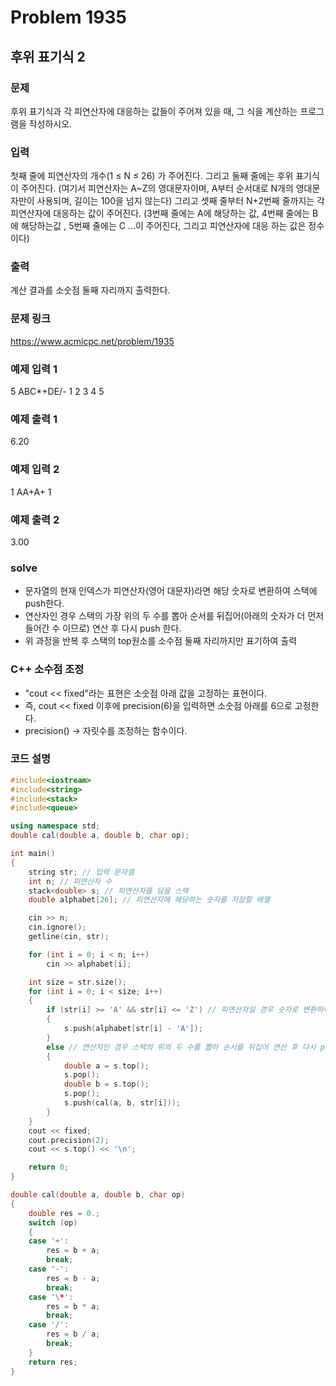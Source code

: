# Problem 1935

## 후위 표기식 2

### 문제
후위 표기식과 각 피연산자에 대응하는 값들이 주어져 있을 때, 그 식을 계산하는 프로그램을 작성하시오.

### 입력
첫째 줄에 피연산자의 개수(1 ≤ N ≤ 26) 가 주어진다. 그리고 둘째 줄에는 후위 표기식이 주어진다. (여기서 피연산자는 A~Z의 영대문자이며, A부터 순서대로 N개의 영대문자만이 사용되며, 길이는 100을 넘지 않는다) 그리고 셋째 줄부터 N+2번째 줄까지는 각 피연산자에 대응하는 값이 주어진다. (3번째 줄에는 A에 해당하는 값, 4번째 줄에는 B에 해당하는값 , 5번째 줄에는 C ...이 주어진다, 그리고 피연산자에 대응 하는 값은 정수이다)

### 출력
계산 결과를 소숫점 둘째 자리까지 출력한다.

### 문제 링크
<https://www.acmicpc.net/problem/1935>

### 예제 입력 1
5
ABC*+DE/-
1
2
3
4
5

### 예제 출력 1
6.20

### 예제 입력 2
1
AA+A+
1

### 예제 출력 2
3.00

### solve
- 문자열의 현재 인덱스가 피연산자(영어 대문자)라면 해당 숫자로 변환하여 스택에 push한다.
- 연산자인 경우 스택의 가장 위의 두 수를 뽑아 순서를 뒤집어(아래의 숫자가 더 먼저 들어간 수 이므로) 연산 후 다시 push 한다.
- 위 과정을 반복 후 스택의 top원소를 소수점 둘째 자리까지만 표기하여 출력

### C++ 소수점 조정

- "cout << fixed"라는 표현은 소숫점 아래 값을 고정하는 표현이다.
- 즉, cout << fixed 이후에 precision(6)을 입력하면 소숫점 아래를 6으로 고정한다.
- precision() -> 자릿수를 조정하는 함수이다.


### 코드 설명
```C++
#include<iostream>
#include<string>
#include<stack>
#include<queue>

using namespace std;
double cal(double a, double b, char op);

int main()
{
	string str; // 입력 문자열
	int n; // 피연산자 수
	stack<double> s; // 피연산자를 담을 스택
	double alphabet[26]; // 피연산자에 해당하는 숫자를 저장할 배열

	cin >> n;
	cin.ignore();
	getline(cin, str);

	for (int i = 0; i < n; i++)
		cin >> alphabet[i];

	int size = str.size();
	for (int i = 0; i < size; i++)
	{
		if (str[i] >= 'A' && str[i] <= 'Z') // 피연산자일 경우 숫자로 변환하여 스택에 push
		{
			s.push(alphabet[str[i] - 'A']);
		}
		else // 연산자인 경우 스택의 위의 두 수를 뽑아 순서를 뒤집어 연산 후 다시 push
		{
			double a = s.top();
			s.pop();
			double b = s.top();
			s.pop();
			s.push(cal(a, b, str[i]));
		}
	}
	cout << fixed;
	cout.precision(2);
	cout << s.top() << '\n';

	return 0;
}

double cal(double a, double b, char op)
{
	double res = 0.;
	switch (op)
	{
	case '+':
		res = b + a;
		break;
	case '-':
		res = b - a;
		break;
	case '\*':
		res = b * a;
		break;
	case '/':
		res = b / a;
		break;
	}
	return res;
}
```
